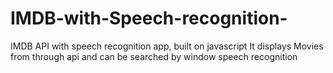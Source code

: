 # IMDB-with-Speech-recognition-
IMDB API with speech recognition app, built on javascript
It displays Movies from through api and can be searched by window speech recognition 
